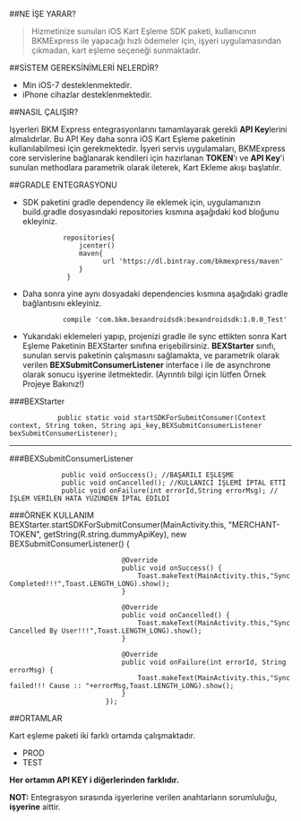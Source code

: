 ##NE İŞE YARAR?
> Hizmetinize sunulan iOS Kart Eşleme SDK paketi, kullanıcının BKMExpress ile yapacağı hızlı ödemeler için, işyeri uygulamasından çıkmadan, kart eşleme seçeneği sunmaktadır.

##SİSTEM GEREKSİNİMLERİ NELERDİR?

 *  Min iOS-7 desteklenmektedir.
 *  iPhone cihazlar desteklenmektedir. 

##NASIL ÇALIŞIR?

Işyerleri BKM Express entegrasyonlarını tamamlayarak gerekli **API Key**lerini almalıdırlar. Bu API Key daha sonra
iOS Kart Eşleme paketinin kullanılabilmesi için gerekmektedir. İşyeri servis uygulamaları, BKMExpress core servislerine bağlanarak kendileri için hazırlanan **TOKEN**'ı ve **API Key**'i sunulan methodlara parametrik olarak ileterek, Kart Ekleme akışı başlatılır.

##GRADLE ENTEGRASYONU

* SDK paketini gradle dependency ile eklemek için, uygulamanızın build.gradle dosyasındaki repositories kısmına aşağıdaki kod bloğunu ekleyiniz.

                repositories{
                    jcenter()
                    maven{
                          url 'https://dl.bintray.com/bkmexpress/maven'
                    }
                 }

* Daha sonra yine aynı dosyadaki dependencies kısmına aşağıdaki gradle bağlantısını ekleyiniz.

                compile 'com.bkm.bexandroidsdk:bexandroidsdk:1.0.0_Test'

* Yukarıdaki eklemeleri yapıp, projenizi gradle ile sync ettikten sonra Kart Eşleme Paketinin BEXStarter sınıfına erişebilirsiniz. **BEXStarter** sınıfı, sunulan servis paketinin çalışmasını sağlamakta, ve parametrik olarak verilen **BEXSubmitConsumerListener** interface i ile de asynchrone olarak sonucu işyerine iletmektedir. (Ayrıntılı bilgi için lütfen Örnek Projeye Bakınız!)

###BEXStarter

                public static void startSDKForSubmitConsumer(Context context, String token, String api_key,BEXSubmitConsumerListener bexSubmitConsumerListener);

***

###BEXSubmitConsumerListener

                 public void onSuccess(); //BAŞARILI EŞLEŞME 
                 public void onCancelled(); //KULLANICI İŞLEMİ İPTAL ETTİ
                 public void onFailure(int errorId,String errorMsg); //İŞLEM VERİLEN HATA YÜZÜNDEN İPTAL EDİLDİ


###ÖRNEK KULLANIM
                  BEXStarter.startSDKForSubmitConsumer(MainActivity.this, "MERCHANT-TOKEN", getString(R.string.dummyApiKey), new BEXSubmitConsumerListener() {

                                @Override
                                public void onSuccess() {
                                    Toast.makeText(MainActivity.this,"Sync Completed!!!",Toast.LENGTH_LONG).show();
                                }

                                @Override
                                public void onCancelled() {
                                    Toast.makeText(MainActivity.this,"Sync Cancelled By User!!!",Toast.LENGTH_LONG).show();
                                }

                                @Override
                                public void onFailure(int errorId, String errorMsg) {
                                    Toast.makeText(MainActivity.this,"Sync failed!!! Cause :: "+errorMsg,Toast.LENGTH_LONG).show();
                                }
                            });

##ORTAMLAR

Kart eşleme paketi iki farklı ortamda çalışmaktadır. 
* PROD
* TEST

**Her ortamın API KEY i diğerlerinden farklıdır.**

**NOT:** Entegrasyon sırasında işyerlerine verilen anahtarların sorumluluğu, **işyerine** aittir.




